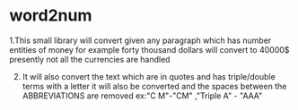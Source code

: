 # word2num
1.This small library will convert given any paragraph which has number entities of money for example forty thousand dollars will convert to 40000$ presently not all the currencies are handled



2. It will also convert the text which are in quotes and has triple/double terms with a letter it will also be converted and the spaces between the ABBREVIATIONS are removed ex:"C M"-"CM" ,"Triple A" - "AAA"
